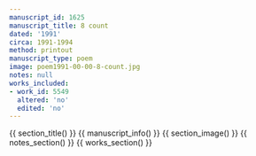 ```yaml
---
manuscript_id: 1625
manuscript_title: 8 count
dated: '1991'
circa: 1991-1994
method: printout
manuscript_type: poem
image: poem1991-00-00-8-count.jpg
notes: null
works_included:
- work_id: 5549
  altered: 'no'
  edited: 'no'
---
```


{{ section_title() }}
{{ manuscript_info() }}
{{ section_image() }}
{{ notes_section() }}
{{ works_section() }}
